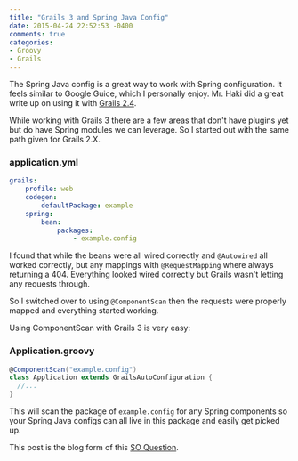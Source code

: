 ```yaml
---
title: "Grails 3 and Spring Java Config"
date: 2015-04-24 22:52:53 -0400
comments: true
categories:
- Groovy
- Grails
---
```


The Spring Java config is a great way to work with Spring configuration. It feels similar to Google Guice, which I personally enjoy. Mr. Haki did a great write up on using it with [Grails 2.4](http://mrhaki.blogspot.com/2014/08/grails-goodness-use-spring-java.html).

While working with Grails 3 there are a few areas that don't have plugins yet but do have Spring modules we can leverage. So I started out with the same path given for Grails 2.X.

### application.yml
```yaml 
grails:
    profile: web
    codegen:
        defaultPackage: example
    spring:
        bean:
            packages:
                - example.config
```

I found that while the beans were all wired correctly and `@Autowired` all worked correctly, but any mappings with `@RequestMapping` where always returning a 404. Everything looked wired correctly but Grails wasn't letting any requests through.

So I switched over to using `@ComponentScan` then the requests were properly mapped and everything started working.

Using ComponentScan with Grails 3 is very easy:

### Application.groovy
```groovy 
@ComponentScan("example.config")
class Application extends GrailsAutoConfiguration {
  //...
}
```

This will scan the package of `example.config` for any Spring components so your Spring Java configs can all live in this package and easily get picked up.


This post is the blog form of this [SO Question](http://stackoverflow.com/questions/29736850/grails-3-and-spring-requestmapping).
